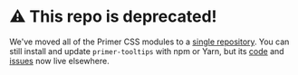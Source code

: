 # :warning: This repo is deprecated!
We've moved all of the Primer CSS modules to a [single repository][repo]. You can still install and update `primer-tooltips` with npm or Yarn, but its [code] and [issues] now live elsewhere.

[repo]: https://github.com/primer/primer-css
[issues]: https://github.com/primer/primer-css/issues
[code]: https://github.com/primer/primer-css/tree/master/modules/primer-tooltips
